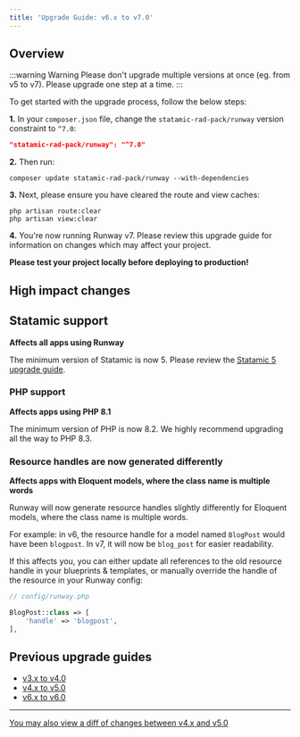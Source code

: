 ```yaml
---
title: 'Upgrade Guide: v6.x to v7.0'
---
```


## Overview

:::warning Warning
Please don't upgrade multiple versions at once (eg. from v5 to v7). Please upgrade one step at a time.
:::

To get started with the upgrade process, follow the below steps:

**1.** In your `composer.json` file, change the `statamic-rad-pack/runway` version constraint to `^7.0`:

```json
"statamic-rad-pack/runway": "^7.0"
```

**2.** Then run:

```
composer update statamic-rad-pack/runway --with-dependencies
```

**3.** Next, please ensure you have cleared the route and view caches:

```
php artisan route:clear
php artisan view:clear
```

**4.** You're now running Runway v7. Please review this upgrade guide for information on changes which may affect your project.

**Please test your project locally before deploying to production!**

## High impact changes

## Statamic support
**Affects all apps using Runway**

The minimum version of Statamic is now 5. Please review the [Statamic 5 upgrade guide](https://statamic.dev/upgrade-guide/4-0-to-5-0).

### PHP support
**Affects apps using PHP 8.1**

The minimum version of PHP is now 8.2. We highly recommend upgrading all the way to PHP 8.3.

### Resource handles are now generated differently
**Affects apps with Eloquent models, where the class name is multiple words**

Runway will now generate resource handles slightly differently for Eloquent models, where the class name is multiple words.

For example: in v6, the resource handle for a model named `BlogPost` would have been `blogpost`. In v7, it will now be `blog_post` for easier readability.

If this affects you, you can either update all references to the old resource handle in your blueprints & templates, or manually override the handle of the resource in your Runway config:

```php
// config/runway.php

BlogPost::class => [
    'handle' => 'blogpost',
],
```

## Previous upgrade guides

-   [v3.x to v4.0](/upgrade-guides/v3-x-to-v4-0)
-   [v4.x to v5.0](/upgrade-guides/v4-x-to-v5-0)
-   [v6.x to v6.0](/upgrade-guides/v5-x-to-v6-0)

---

[You may also view a diff of changes between v4.x and v5.0](https://github.com/statamic-rad-pack/runway/compare/6.x...7.x)
